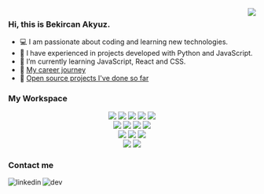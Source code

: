 <img src="https://github-readme-stats.vercel.app/api/top-langs/?username=bcakyz&layout=compact" align="right">


<div align="left">

<h3>Hi, this is Bekircan Akyuz.</h3> 

- 💻 I am passionate about coding and learning new technologies.
- 🏤 I have experienced in projects developed with Python and JavaScript.
- 🌱 I’m currently learning JavaScript, React and CSS.
- 📑 [My career journey](https://www.linkedin.com/in/bcakyz/) 
- 🚀 [Open source projects I've done so far](https://github.com/bcakyz?tab=repositories)

<h3>My Workspace</h3>
<p align="center">
  <img src="https://img.shields.io/badge/HTML5-555554?style=for-the-badge&logo=html5&logoColor" />
  <img src="https://img.shields.io/badge/CSS3-555554?style=for-the-badge&logo=css3&logoColor" />
  <img src="https://img.shields.io/badge/JavaScript-555554?style=for-the-badge&logo=javascript&logoColor" />
  <img src="https://img.shields.io/badge/Python-555554?style=for-the-badge&logo=python&logoColor" />
  <img src="https://img.shields.io/badge/Swift-555554?style=for-the-badge&logo=swift&logoColor" />
  <br>
  <img src="https://img.shields.io/badge/React-3B3C3F?style=for-the-badge&logo=react&logoColor" />
  <img src="https://img.shields.io/badge/Nextjs-3B3C3F?style=for-the-badge&logo=next.js&logoColor=#61DAFB" />
  <img src="https://img.shields.io/badge/vuejs-3B3C3F?style=for-the-badge&logo=vue.js&logoColor=#61DAFB" />
  <img src="https://img.shields.io/badge/Nuxtjs-3B3C3F?style=for-the-badge&logo=nuxt.js&logoColor=#61DAFB" />
  <br>
  <img src="https://img.shields.io/badge/Nodejs-2E3035?style=for-the-badge&logo=node.js&logoColor" />
  <img src="https://img.shields.io/badge/expressjs-2E3035?style=for-the-badge&logo=express&logoColor" />
  <img src="https://img.shields.io/badge/docker-2E3035?style=for-the-badge&logo=docker&logoColor" />
  <br>
  <img src="https://img.shields.io/badge/Jupyter-20232A?style=for-the-badge&logo=jupyter&logoColor" />
  <img src="https://img.shields.io/badge/Qiskit-20232A?style=for-the-badge&logo=Qiskit&logoColor" />
</p>
  
<h3>Contact me</h3>

[<img align="left" alt="linkedin" src="https://img.shields.io/badge/linkedin-%230077B5.svg?&style=for-the-badge&logo=linkedin&logoColor" />][linkedin]
[<img align="left" alt="dev" src="https://img.shields.io/badge/dev-%2312100E.svg?&style=for-the-badge&logo=dev.to&logoColor" />][dev]



[instagram]: https://instagram.com/bcakyz
[stats]: https://github.com/bcakyz/github-readme-stats
[twitter]: https://twitter.com/bcakyz
[linkedin]: https://www.linkedin.com/in/bcakyz
[dev]: https://dev.to/bcakyz

</div>
